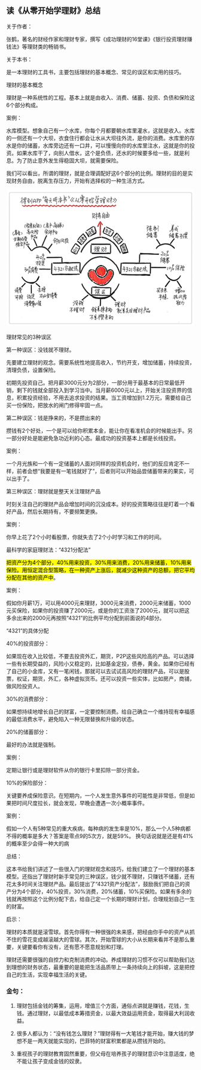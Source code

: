 <style type="text/css">
mark {
    background-color: yellow;
    color: black;
}

ol {
  padding:0px 0px 0px 28px;
}
</style>

## 读《从零开始学理财》总结  

关于作者：  

张鹤，著名的财经作家和理财专家，撰写《成功理财的16堂课》《银行投资理财赚钱法》等理财类的畅销书。  

关于本书：  

是一本理财的工具书，主要包括理财的基本概念、常见的误区和实用的技巧。  

理财的基本概念  

理财是一种系统性的工程。基本上就是由收入、消费、储蓄、投资、负债和保险这6个部分构成。  

案例：  

水库模型。想象自己有一个水库，你每个月都要朝水库里灌水，这就是收入。水库的一侧还有一个大坝，衣食住行都会让水从大坝往外流，是你的消费。水库里的存水是你的储蓄，水库旁边还有一口井，可以慢慢向你的水库里注水，这就是你的投资。如果水库干了，向别人借水，这个是负债，还水的时候要多给一些，就是利息。为了防止意外发生得稳固大坝，就需要保险。  

我们可以看出，所谓的理财，就是合理调配好这6个部分的比例。理财的目的是实现财务自由，脱离生存压力，开始有选择权的一种生活方式。

![image](img/20180819120242.jpg)  

理财常见的3种误区  

第一种误区：没钱就不理财。  

先要建立理财的观念。需要系统性地提高收入，节约开支，增加储蓄，持续投资，清理负债，设置保险。  

初期先投资自己。把月薪3000元分为2部分，一部分用于最基本的日常最低开销，剩下的钱就全部投入到学习当中。当月薪6000元以上，开始关注投资界的信息，积累投资经验，不用去追求投资的结果。当工资增加到1.2万元，需要给自己买一份保险，把放水的闸门修得牢固一点。  

第二种误区：钱是挣来的，不是攒出来的  

攒钱有2个好处，一个是可以给你积累本金，能让你在看准机会的时候能出手。另一部分好处是能避免急功近利的心态。最成功的投资基本上都是长线投资。  

案例：  

一个月光族和一个有一定储蓄的人面对同样的投资机会时，他们的反应肯定不一样，前者会想“我要是有一笔钱就好了”，后者则可以开始品尝储蓄带来的果实，可以出手了。  

第三种误区：理财就是整天关注理财产品  

时刻关注自己的理财产品会增加时间的沉没成本。好的投资策略往往是盯着一个看好产品，然后长期持有，不要频繁更换。  

案例：  

你早上花了2个小时看股票，你就失去了2个小时学习和工作的时间。  

最科学的家庭理财法：“4321分配法”  

<mark>把资产分为4个部分，40%用来投资，30%用来消费，20%用来储蓄，10%用来保险。用恒定混合型策略，在一种资产上涨后，就减少这种资产的总额，把它平均分配在其他的资产中</mark>。  

案例：  

假如你月薪1万，可以用4000元来理财，3000元来消费，2000元来储蓄，1000元买保险，如果你的投资赚了2000元，或是你的工资涨了2000元，就可以把这多余出来的2000元再按照“4321”的比例平均分配到前面说的4部分。  

“4321”的具体分配  

40%的投资部分：  

如果现在收入比较低，不要去投资外汇，期货，P2P这些风险高的产品。可以选择一些有长期受益的，风险小又稳定的，比如基金定投，债券，黄金。如果你已经有了自己的小金库，又有一笔闲钱，那就可以去试试高风险的理财产品，可以是股票，权证，期货，外汇，各种虚拟货币。还可以投资一些实体，比如房产，商铺，做风险投资人。  

30%的消费部分：  

如果想持续地增长自己的财富，一定要控制消费。给自己确立一个维持现有幸福感的最低消费水平，避免陷入一种无限替换和升级的状态。  

20%的储蓄部分：  

最好的办法就是强制。  

案例：  

定期让银行或是理财软件从你的银行卡里扣除一部分资金。  

10%的保险部分：  

关键要养成保险意识。在短期内，一个人发生意外事件的可能性是非常低，但是如果把时间尺度拉长，就会发现，早晚会遭遇一次小概率事件。  

案例：  

假如一个人有5种常见的重大疾病，每种病的发生率是10%，那么一个人5种病都不得的概率是多大？答案是零点9的5次方，就是59%。 换句话说就是还是有41%的概率至少会得一种大的病  

总结：  

这本书给我们讲述了一些很入门的理财观念和技巧，给我们建立了一个理财的基本模型。还指出了理财时新手常见的三种误区，钱少就不理财，只赚钱不储蓄，还有花太多时间关注理财产品。最后提出了“4321资产分配法”，鼓励我们把自己的资产分为4个部分，40%投资，30%消费，20%储蓄，10%买保险。如果有多余的钱就再按照这个比例分配下去，给自己定一个长期的理财计划，合理规划自己一生的财富。  

启示：  

理财的本质就是滚雪球。首先你得有一种很强的未来感，把经由你手中的资产从抓不住的雪花变成越滚越大的雪球。其次，开始雪球的大小从长期来看并不是那么重要，关键要看你有没有，还有愿不愿意规划和打理。  

理财还需要很强的自控力和克制消费的冲动。养成理财的习惯不仅可以帮助我们达到理想的财务状态，最重要的是能把生活品质带上一条持续向上的斜坡，这是把控自己的生活，实现幸福生活的关键。  

### 金句：  

1. 理财包括金钱的筹集，运用，增值三个方面，通俗点讲就是赚钱，花钱，生钱。通过理财，以最低成本筹措资金，以最大效益运用资金，取得最大利润收益。  

2. 很多人都认为：“没有钱怎么理财？”理财得有一大笔钱才能开始，赚大钱的梦想不是一两天就能实现的，巴菲特的财富积累都是从攒钱开始的。  

3. 重视孩子的理财教育固然重要，但父母在培养孩子的理财意识中注意适度，绝不能让孩子变成金钱的奴隶。

